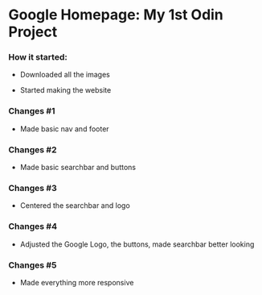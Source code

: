 # Google Homepage: My 1st Odin Project

### How it started:

- Downloaded all the images

- Started making the website

### Changes #1

- Made basic nav and footer

### Changes #2

- Made basic searchbar and buttons

### Changes #3

- Centered the searchbar and logo

### Changes #4

- Adjusted the Google Logo, the buttons, made searchbar better looking

### Changes #5

- Made everything more responsive